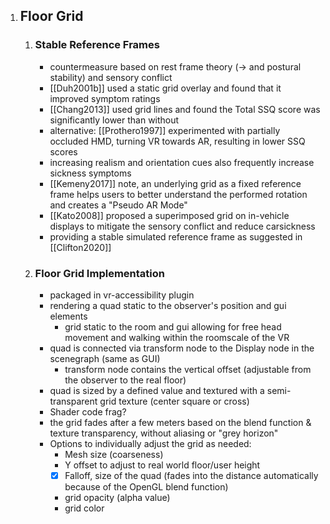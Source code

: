 1. ## Floor Grid ##
    1. ### Stable Reference Frames ###
        - countermeasure based on rest frame theory (-> and postural stability) and sensory conflict
        - [[Duh2001b]] used a static grid overlay and found that it improved symptom ratings
        - [[Chang2013]] used grid lines and found the Total SSQ score was significantly lower than without
        - alternative: [[Prothero1997]] experimented with partially occluded HMD, turning VR towards AR, resulting 
          in lower SSQ scores
        - increasing realism and orientation cues also frequently increase sickness symptoms
        - [[Kemeny2017]] note, an underlying grid as a fixed reference frame helps users to better understand the 
          performed rotation and creates a "Pseudo AR Mode"
        - [[Kato2008]] proposed a superimposed grid on in-vehicle displays to mitigate the sensory conflict and 
          reduce carsickness
        - providing a stable simulated reference frame as suggested in [[Clifton2020]]
        
    2. ### Floor Grid Implementation ###
        - packaged in vr-accessibility plugin
        - rendering a quad static to the observer's position and gui elements
            - grid static to the room and gui allowing for free head movement and walking within the roomscale of the VR
        - quad is connected via transform node to the Display node in the scenegraph (same as GUI)
            - transform node contains the vertical offset (adjustable from the observer to the real floor)
        - quad is sized by a defined value and textured with a semi-transparent grid texture (center square or cross)
        - Shader code frag?
        - the grid fades after a few meters based on the blend function & texture transparency, without aliasing or 
          "grey horizon" 
        - Options to individually adjust the grid as needed:
            - Mesh size (coarseness)
            - Y offset to adjust to real world floor/user height
            - [x] Falloff, size of the quad (fades into the distance automatically because of the OpenGL blend function)
            - grid opacity (alpha value)
            - grid color
